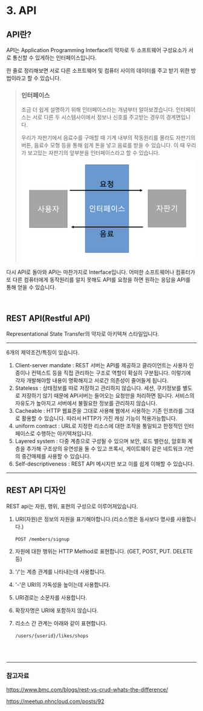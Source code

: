 # 3. API

## API란?
API는 Application Programming Interface의 약자로 두 소프트웨어 구성요소가 서로 통신할 수 있게하는 인터페이스입니다.

한 줄로 정리해보면 서로 다른 소프트웨어 및 컴퓨터 사이의 데이터를 주고 받기 위한 방법이라고 할 수 있습니다.



> ### 인터페이스
> 조금 더 쉽게 설명하기 위해 인터페이스라는 개념부터 알아보겠습니다. 인터페이스는 서로 다른 두 시스템사이에서 정보나 신호를 주고받는 경우의 경계면입니다.
> 
> 우리가 자판기에서 음료수를 구매할 때 기계 내부의 작동원리를 몰라도 자판기의 버튼, 음료수 모형 등을 통해 쉽게 돈을 넣고 음료를 받을 수 있습니다. 이 때 우리가 보고있는 자판기의 앞부분을 인터페이스라고 할 수 있습니다.
![](./img/interface.png)


다시 API로 돌아와 API는 마찬가지로 Interface입니다. 어떠한 소프트웨어나 컴퓨터가 또 다른 컴퓨터에게 동작원리를 알지 못해도 API를 요청을 하면 원하는 응답을 API를 통해 얻을 수 있습니다.

<br>

## REST API(Restful API)
Representational State Transfer의 약자로 아키텍쳐 스타일입니다.

---

6개의 제약조건/특징이 있습니다.
1. Client-server mandate : REST 서버는 API를 제공하고 클라이언트는 사용자 인증이나 컨텍스트 등을 직접 관리하는 구조로 역할이 확실히 구분됩니다. 이렇기에 각자 개발해야할 내용이 명확해지고 서로간 의존성이 줄어들게 됩니다.
2. Stateless : 상태정보를 따로 저장하고 관리하지 않습니다. 세션, 쿠키정보를 별도로 저장하기 않기 때문에 API서버는 들어오는 요청만을 처리하면 됩니다. 서비스의 자유도가 높아지고 서버에서 불필요한 정보를 관리하지 않습니다.
3. Cacheable : HTTP 웹표준을 그대로 사용해 웹에서 사용하는 기존 인프라를 그대로 활용할 수 있습니다. 따라서 HTTP가 가진 캐싱 기능이 적용가능합니다.
4. uniform contract : URL로 지정한 리소스에 대한 조작을 통일되고 한정적인 인터페이스로 수행하는 아키텍쳐입니다.
5. Layered system : 다중 계층으로 구성될 수 있으며 보안, 로드 밸런싱, 암호화 계층을 추가해 구조상의 유연성을 둘 수 있고 프록시, 게이트웨이 같은 네트워크 기반의 중간매체를 사용할 수 있습니다.
6. Self-descriptiveness : REST API 메시지만 보고 이를 쉽게 이해할 수 있습니다.

---

## REST API 디자인
REST api는 자원, 행위, 표현의 구성으로 이루어져있습니다.

1. URI(자원)은 정보의 자원을 표기해야합니다.(리소스명은 동사보다 명사를 사용합니다.)

    `POST /members/signup`

2. 자원에 대한 행위는 HTTP Method로 표현합니다. (GET, POST, PUT. DELETE 등)

3. '/'는  계층 관계를 나타내는데 사용합니다.

4. '-'은 URI의 가독성을 높이는데 사용합니다.

5. URI경로는 소문자를 사용합니다.

6. 확장자명은 URI에 포함하지 않습니다.

7. 리소스 간 관계는 아래와 같이 표현합니다.

    `/users/{userid}/likes/shops`



<br>
<br>

---
### 참고자료
https://www.bmc.com/blogs/rest-vs-crud-whats-the-difference/

https://meetup.nhncloud.com/posts/92
